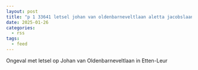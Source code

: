 ```yaml
---
layout: post
title: "p 1 33641 letsel johan van oldenbarneveltlaan aletta jacobslaan johan van oldenbarneveltlaan etten-leur"
date: 2025-01-26
categories: 
  - rss
tags: 
  - feed
---
```


Ongeval met letsel op Johan van Oldenbarneveltlaan in Etten-Leur
